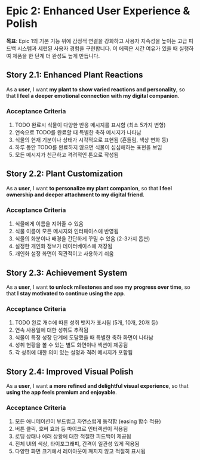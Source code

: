 # Epic 2: Enhanced User Experience & Polish

**목표**: Epic 1의 기본 기능 위에 감정적 연결을 강화하고 사용자 지속성을 높이는 고급 피드백 시스템과 세련된 사용자 경험을 구현합니다. 이 에픽은 시간 여유가 있을 때 실행하여 제품을 한 단계 더 완성도 높게 만듭니다.

## Story 2.1: Enhanced Plant Reactions

As a **user**,
I want **my plant to show varied reactions and personality**,
so that **I feel a deeper emotional connection with my digital companion**.

### Acceptance Criteria
1. TODO 완료시 식물이 다양한 반응 메시지를 표시함 (최소 5가지 변형)
2. 연속으로 TODO를 완료할 때 특별한 축하 메시지가 나타남
3. 식물의 현재 기분이나 상태가 시각적으로 표현됨 (흔들림, 색상 변화 등)
4. 하루 동안 TODO를 완료하지 않으면 식물이 심심해하는 표현을 보임
5. 모든 메시지가 친근하고 격려적인 톤으로 작성됨

## Story 2.2: Plant Customization

As a **user**,
I want **to personalize my plant companion**,
so that **I feel ownership and deeper attachment to my digital friend**.

### Acceptance Criteria
1. 식물에게 이름을 지어줄 수 있음
2. 식물 이름이 모든 메시지와 인터페이스에 반영됨
3. 식물의 화분이나 배경을 간단하게 꾸밀 수 있음 (2-3가지 옵션)
4. 설정한 개인화 정보가 데이터베이스에 저장됨
5. 개인화 설정 화면이 직관적이고 사용하기 쉬움

## Story 2.3: Achievement System

As a **user**,
I want **to unlock milestones and see my progress over time**,
so that **I stay motivated to continue using the app**.

### Acceptance Criteria
1. TODO 완료 개수에 따른 성취 뱃지가 표시됨 (5개, 10개, 20개 등)
2. 연속 사용일에 대한 성취도 추적됨
3. 식물이 특정 성장 단계에 도달했을 때 특별한 축하 화면이 나타남
4. 성취 현황을 볼 수 있는 별도 화면이나 섹션이 제공됨
5. 각 성취에 대한 의미 있는 설명과 격려 메시지가 포함됨

## Story 2.4: Improved Visual Polish

As a **user**,
I want **a more refined and delightful visual experience**,
so that **using the app feels premium and enjoyable**.

### Acceptance Criteria
1. 모든 애니메이션이 부드럽고 자연스럽게 동작함 (easing 함수 적용)
2. 버튼 클릭, 호버 효과 등 마이크로 인터랙션이 적용됨
3. 로딩 상태나 에러 상황에 대한 적절한 피드백이 제공됨
4. 전체 UI의 색상, 타이포그래피, 간격이 일관성 있게 적용됨
5. 다양한 화면 크기에서 레이아웃이 깨지지 않고 적절히 표시됨
